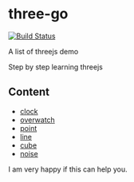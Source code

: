 # three-go
[![Build Status](https://travis-ci.org/pengcu/three-go.svg?branch=master)](https://travis-ci.org/pengcu/three-go)

 A list of threejs demo 
 
 Step by step learning threejs

## Content
- [clock](https://pengcu.github.io/three-go/src/pages/clock/index.html)
- [overwatch](https://pengcu.github.io/three-go/src/pages/overwatch/index.html)
- [point](https://pengcu.github.io/three-go/src/pages/pointmotion/index.html)
- [line](https://pengcu.github.io/three-go/src/pages/line/index.html)
- [cube](https://pengcu.github.io/three-go/src/pages/point/index.html)
- [noise](https://pengcu.github.io/three-go/src/pages/noise/index.html)

I am very happy if this can help you.

